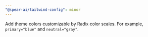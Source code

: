 ```yaml
---
"@spear-ai/tailwind-config": minor
---
```


Add theme colors customizable by Radix color scales. For example, `primary="blue"` and `neutral="gray"`.
